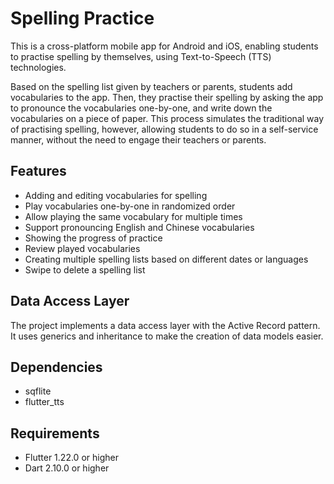 # Spelling Practice

This is a cross-platform mobile app for Android and iOS, 
enabling students to practise spelling by themselves, 
using Text-to-Speech (TTS) technologies.

Based on the spelling list given by teachers or parents,
students add vocabularies to the app.
Then, they practise their spelling by asking the app to pronounce
the vocabularies one-by-one, and write down the vocabularies
on a piece of paper.
This process simulates the traditional way of practising spelling,
however, allowing students to do so in a self-service manner,
without the need to engage their teachers or parents.

## Features
- Adding and editing vocabularies for spelling
- Play vocabularies one-by-one in randomized order
- Allow playing the same vocabulary for multiple times
- Support pronouncing English and Chinese vocabularies
- Showing the progress of practice
- Review played vocabularies
- Creating multiple spelling lists based on different dates or languages
- Swipe to delete a spelling list

## Data Access Layer
The project implements a data access layer with the Active Record pattern. 
It uses generics and inheritance to make the creation of data models easier.

## Dependencies
- sqflite
- flutter_tts

## Requirements
- Flutter 1.22.0 or higher
- Dart 2.10.0 or higher
